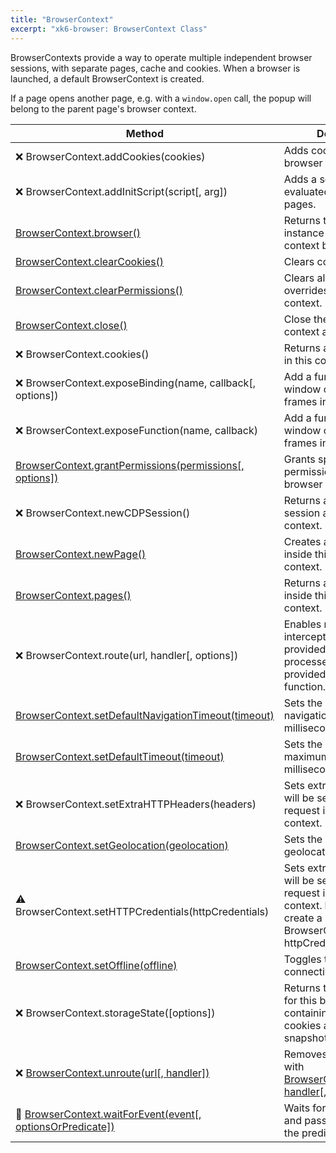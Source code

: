 ```yaml
---
title: "BrowserContext"
excerpt: "xk6-browser: BrowserContext Class"
---
```


BrowserContexts provide a way to operate multiple independent browser sessions, with separate pages, cache and cookies. When a browser is launched, a default BrowserContext is created.

If a page opens another page, e.g. with a `window.open` call, the popup will belong to the parent page's browser context.


| Method                                                                                       | Description                                                                                                                                            |
| ---------------------------------------------------------------------------------------------| ------------------------------------------------------------------------------------------------------------------------------------------------------ |
| <span title="Not implemented">❌</span> BrowserContext.addCookies(cookies) | Adds cookies into this browser context. |
| <span title="Not implemented">❌</span> BrowserContext.addInitScript(script[, arg]) | Adds a script that will be evaluated on all new pages. |
| [BrowserContext.browser()](/javascript-api/xk6-browser/browsercontext/browser/) | Returns the browser instance that this browser context belongs to. |
| [BrowserContext.clearCookies()](/javascript-api/xk6-browser/browsercontext/clearcookies/) | Clears context cookies. |
| [BrowserContext.clearPermissions()](/javascript-api/xk6-browser/browsercontext/clearpermissions) | Clears all permission overrides for the browser context. |
| [BrowserContext.close()](/javascript-api/xk6-browser/browsercontext/close) | Close the browser context and all its pages. |
| <span title="Not implemented">❌</span> BrowserContext.cookies() | Returns all cookies used in this context. |
| <span title="Not implemented">❌</span> BrowserContext.exposeBinding(name, callback[, options]) | Add a function to the window object of all frames in this context. |
| <span title="Not implemented">❌</span> BrowserContext.exposeFunction(name, callback) | Add a function to the window object of all frames in this context. |
| [BrowserContext.grantPermissions(permissions[, options])](/javascript-api/xk6-browser/browsercontext/grantpermissions) | Grants specified permissions to the browser context. |
| <span title="Not implemented">❌</span> BrowserContext.newCDPSession() | Returns a new CDP session attached to this context. |
| [BrowserContext.newPage()](/javascript-api/xk6-browser/browsercontext/newpage) | Creates a new page inside this browser context. |
| [BrowserContext.pages()](/javascript-api/xk6-browser/browsercontext/pages) | Returns a list of pages inside this browser context. |
| <span title="Not implemented">❌</span> BrowserContext.route(url, handler[, options]) | Enables request interception for the provided URL to be processed by the provided handler function. |
| [BrowserContext.setDefaultNavigationTimeout(timeout)](/javascript-api/xk6-browser/browsercontext/setdefaultnavigationtimeout) | Sets the default navigation timeout in milliseconds. |
| [BrowserContext.setDefaultTimeout(timeout)](/javascript-api/xk6-browser/browsercontext/setdefaulttiontimeout) | Sets the default maximum timeout in milliseconds. |
| <span title="Not implemented">❌</span> BrowserContext.setExtraHTTPHeaders(headers) | Sets extra headers that will be sent with every request initiated in the context. |
| [BrowserContext.setGeolocation(geolocation)](/javascript-api/xk6-browser/browsercontext/setgeolocation) | Sets the context's geolocation. |
| <span title="Deprecated">⚠</span> BrowserContext.setHTTPCredentials(httpCredentials) | Sets extra headers that will be sent with every request initiated in the context. **DEPRECATED**: create a new BrowserContext with httpCredentials instead. |
| [BrowserContext.setOffline(offline)](/javascript-api/xk6-browser/browsercontext/setoffline) | Toggles the browser's connectivity on/off. |
| <span title="Not implemented">❌</span> BrowserContext.storageState([options]) | Returns the storage state for this browser context, containing current cookies and local storage snapshot. |
| <span title="Not implemented">❌</span> [BrowserContext.unroute(url[, handler])](/javascript-api/xk6-browser/browsercontext/unroute) | Removes a route created with [BrowserContext.route(url, handler[, options])](/javascript-api/xk6-browser/browsercontext/route). |
| <span title="WIP: Requires async">🚧</span> [BrowserContext.waitForEvent(event[, optionsOrPredicate])](/javascript-api/xk6-browser/browsercontext/waitforevent) | Waits for the event to fire and passes its value into the predicate function. |
